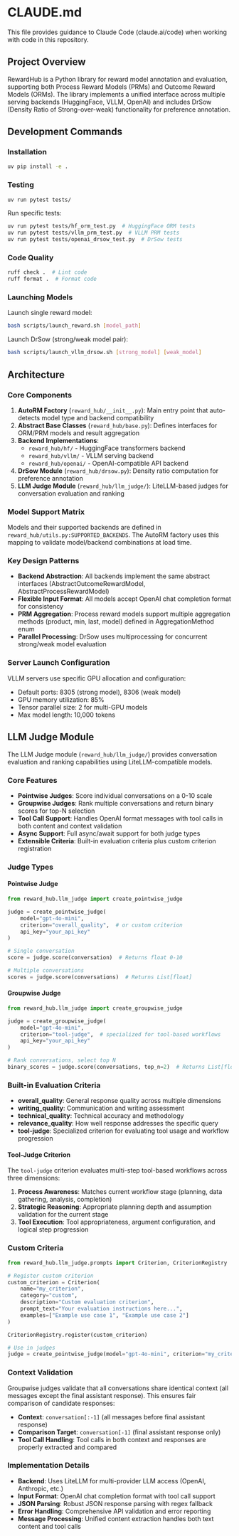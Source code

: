 # CLAUDE.md

This file provides guidance to Claude Code (claude.ai/code) when working with code in this repository.

## Project Overview

RewardHub is a Python library for reward model annotation and evaluation, supporting both Process Reward Models (PRMs) and Outcome Reward Models (ORMs). The library implements a unified interface across multiple serving backends (HuggingFace, VLLM, OpenAI) and includes DrSow (Density Ratio of Strong-over-weak) functionality for preference annotation.

## Development Commands

### Installation
```bash
uv pip install -e .
```

### Testing
```bash
uv run pytest tests/
```

Run specific tests:
```bash
uv run pytest tests/hf_orm_test.py  # HuggingFace ORM tests
uv run pytest tests/vllm_prm_test.py  # VLLM PRM tests  
uv run pytest tests/openai_drsow_test.py  # DrSow tests
```

### Code Quality
```bash
ruff check .  # Lint code
ruff format .  # Format code
```

### Launching Models
Launch single reward model:
```bash
bash scripts/launch_reward.sh [model_path]
```

Launch DrSow (strong/weak model pair):
```bash
bash scripts/launch_vllm_drsow.sh [strong_model] [weak_model]
```

## Architecture

### Core Components

1. **AutoRM Factory** (`reward_hub/__init__.py`): Main entry point that auto-detects model type and backend compatibility
2. **Abstract Base Classes** (`reward_hub/base.py`): Defines interfaces for ORM/PRM models and result aggregation
3. **Backend Implementations**: 
   - `reward_hub/hf/` - HuggingFace transformers backend
   - `reward_hub/vllm/` - VLLM serving backend  
   - `reward_hub/openai/` - OpenAI-compatible API backend
4. **DrSow Module** (`reward_hub/drsow.py`): Density ratio computation for preference annotation
5. **LLM Judge Module** (`reward_hub/llm_judge/`): LiteLLM-based judges for conversation evaluation and ranking

### Model Support Matrix

Models and their supported backends are defined in `reward_hub/utils.py:SUPPORTED_BACKENDS`. The AutoRM factory uses this mapping to validate model/backend combinations at load time.

### Key Design Patterns

- **Backend Abstraction**: All backends implement the same abstract interfaces (AbstractOutcomeRewardModel, AbstractProcessRewardModel)
- **Flexible Input Format**: All models accept OpenAI chat completion format for consistency
- **PRM Aggregation**: Process reward models support multiple aggregation methods (product, min, last, model) defined in AggregationMethod enum
- **Parallel Processing**: DrSow uses multiprocessing for concurrent strong/weak model evaluation

### Server Launch Configuration

VLLM servers use specific GPU allocation and configuration:
- Default ports: 8305 (strong model), 8306 (weak model)  
- GPU memory utilization: 85%
- Tensor parallel size: 2 for multi-GPU models
- Max model length: 10,000 tokens

## LLM Judge Module

The LLM Judge module (`reward_hub/llm_judge/`) provides conversation evaluation and ranking capabilities using LiteLLM-compatible models.

### Core Features

- **Pointwise Judges**: Score individual conversations on a 0-10 scale
- **Groupwise Judges**: Rank multiple conversations and return binary scores for top-N selection
- **Tool Call Support**: Handles OpenAI format messages with tool calls in both content and context validation
- **Async Support**: Full async/await support for both judge types
- **Extensible Criteria**: Built-in evaluation criteria plus custom criterion registration

### Judge Types

#### Pointwise Judge
```python
from reward_hub.llm_judge import create_pointwise_judge

judge = create_pointwise_judge(
    model="gpt-4o-mini",
    criterion="overall_quality",  # or custom criterion
    api_key="your_api_key"
)

# Single conversation
score = judge.score(conversation)  # Returns float 0-10

# Multiple conversations
scores = judge.score(conversations)  # Returns List[float]
```

#### Groupwise Judge
```python
from reward_hub.llm_judge import create_groupwise_judge

judge = create_groupwise_judge(
    model="gpt-4o-mini", 
    criterion="tool-judge",  # specialized for tool-based workflows
    api_key="your_api_key"
)

# Rank conversations, select top N
binary_scores = judge.score(conversations, top_n=2)  # Returns List[float] (0.0 or 1.0)
```

### Built-in Evaluation Criteria

- **overall_quality**: General response quality across multiple dimensions
- **writing_quality**: Communication and writing assessment  
- **technical_quality**: Technical accuracy and methodology
- **relevance_quality**: How well response addresses the specific query
- **tool-judge**: Specialized criterion for evaluating tool usage and workflow progression

#### Tool-Judge Criterion

The `tool-judge` criterion evaluates multi-step tool-based workflows across three dimensions:

1. **Process Awareness**: Matches current workflow stage (planning, data gathering, analysis, completion)
2. **Strategic Reasoning**: Appropriate planning depth and assumption validation for the current stage
3. **Tool Execution**: Tool appropriateness, argument configuration, and logical step progression

### Custom Criteria

```python
from reward_hub.llm_judge.prompts import Criterion, CriterionRegistry

# Register custom criterion
custom_criterion = Criterion(
    name="my_criterion",
    category="custom",
    description="Custom evaluation criterion",
    prompt_text="Your evaluation instructions here...",
    examples=["Example use case 1", "Example use case 2"]
)

CriterionRegistry.register(custom_criterion)

# Use in judges
judge = create_pointwise_judge(model="gpt-4o-mini", criterion="my_criterion")
```

### Context Validation

Groupwise judges validate that all conversations share identical context (all messages except the final assistant response). This ensures fair comparison of candidate responses:

- **Context**: `conversation[:-1]` (all messages before final assistant response)
- **Comparison Target**: `conversation[-1]` (final assistant response only)
- **Tool Call Handling**: Tool calls in both context and responses are properly extracted and compared

### Implementation Details

- **Backend**: Uses LiteLLM for multi-provider LLM access (OpenAI, Anthropic, etc.)
- **Input Format**: OpenAI chat completion format with tool call support
- **JSON Parsing**: Robust JSON response parsing with regex fallback
- **Error Handling**: Comprehensive API validation and error reporting
- **Message Processing**: Unified content extraction handles both text content and tool calls